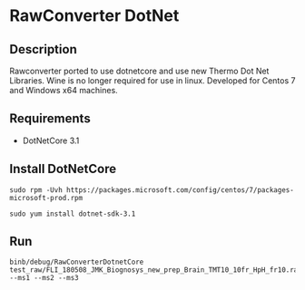 # RawConverter DotNet

## Description
Rawconverter ported to use dotnetcore and use new Thermo Dot Net Libraries. Wine is no longer required for use in linux. Developed for Centos 7 and Windows x64 machines. 

## Requirements
  * DotNetCore 3.1

## Install DotNetCore
```
sudo rpm -Uvh https://packages.microsoft.com/config/centos/7/packages-microsoft-prod.rpm

sudo yum install dotnet-sdk-3.1
```


## Run
```
binb/debug/RawConverterDotnetCore test_raw/FLI_180508_JMK_Biognosys_new_prep_Brain_TMT10_10fr_HpH_fr10.raw --ms1 --ms2 --ms3

```
